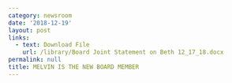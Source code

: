 ```yaml
---
category: newsroom
date: '2018-12-19'
layout: post
links:
  - text: Download File
    url: /library/Board Joint Statement on Beth 12_17_18.docx
permalink: null
title: MELVIN IS THE NEW BOARD MEMBER
---
```


